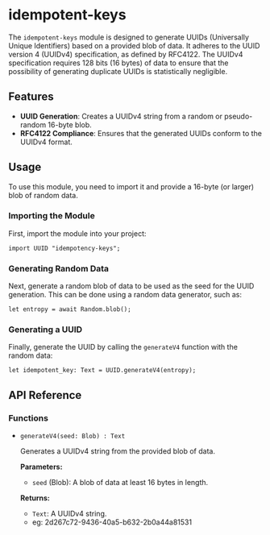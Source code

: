 # idempotent-keys

The `idempotent-keys` module is designed to generate UUIDs (Universally Unique Identifiers) based on a provided blob of data. It adheres to the UUID version 4 (UUIDv4) specification, as defined by RFC4122. The UUIDv4 specification requires 128 bits (16 bytes) of data to ensure that the possibility of generating duplicate UUIDs is statistically negligible.

## Features

- **UUID Generation**: Creates a UUIDv4 string from a random or pseudo-random 16-byte blob.
- **RFC4122 Compliance**: Ensures that the generated UUIDs conform to the UUIDv4 format.

## Usage

To use this module, you need to import it and provide a 16-byte (or larger) blob of random data.

### Importing the Module

First, import the module into your project:

```motoko
import UUID "idempotency-keys";
```

### Generating Random Data

Next, generate a random blob of data to be used as the seed for the UUID generation. This can be done using a random data generator, such as:

```motoko
let entropy = await Random.blob();
```

### Generating a UUID

Finally, generate the UUID by calling the `generateV4` function with the random data:

```motoko
let idempotent_key: Text = UUID.generateV4(entropy);
```

## API Reference

### Functions

- `generateV4(seed: Blob) : Text`
  
  Generates a UUIDv4 string from the provided blob of data.

  **Parameters:**
  - `seed` (Blob): A blob of data at least 16 bytes in length.
  
  **Returns:**
  - `Text`: A UUIDv4 string.
  - eg: 2d267c72-9436-40a5-b632-2b0a44a81531
